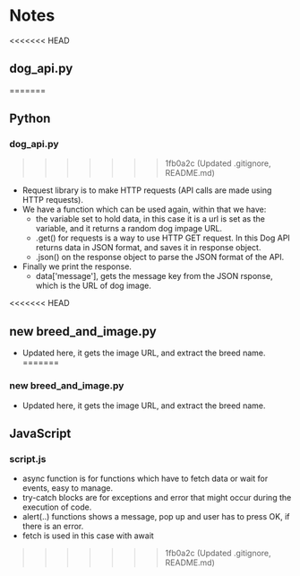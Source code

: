 # Notes
<<<<<<< HEAD
## dog_api.py
=======
## Python
### dog_api.py
>>>>>>> 1fb0a2c (Updated .gitignore, README.md)
- Request library is to make HTTP requests (API calls are made using HTTP requests).
- We have a function which can be used again, within that we have: 
    * the variable set to hold data, in this case it is a url is set as the variable, and it returns a random dog impage URL.
    * .get() for requests is a way to use HTTP GET request. In this Dog API returns data in JSON format, and saves it in response object.
    * .json() on the response object to parse the JSON format of the API.
- Finally we print the response.
    * data['message'], gets the message key from the JSON rsponse, which is the URL of dog image.

<<<<<<< HEAD
## new breed_and_image.py
- Updated here, it gets the image URL, and extract the breed name.
=======
### new breed_and_image.py
- Updated here, it gets the image URL, and extract the breed name.

## JavaScript
### script.js
- async function is for functions which have to fetch data or wait for events, easy to manage.
- try-catch blocks are for exceptions and error that might occur during the execution of code.
- alert(..) functions shows a message, pop up and user has to press OK, if there is an error.
- fetch is used in this case with await
>>>>>>> 1fb0a2c (Updated .gitignore, README.md)
